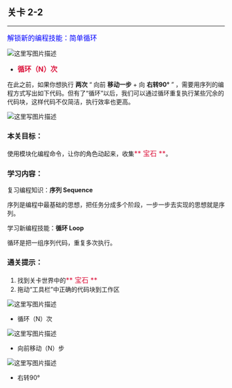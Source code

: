 ## 关卡 2-2

------
<font color=#0000FF size=3>解锁新的编程技能：简单循环</font>

 ![这里写图片描述](scene/image/repeat_times.png)
  - <font color=#DC143C size=3>**循环（N）次**</font>

在此之前，如果你想执行 **两次** “ 向前 **移动一步** + 向 **右转90°** ” ，需要用序列的编程方式写出如下代码。但有了“循环”以后，我们可以通过循环重复执行某些冗余的代码块，这样代码不仅简洁，执行效率也更高。

 ![这里写图片描述](scene/image/repeat_times_eg.png)

### 本关目标：
使用模块化编程命令，让你的角色动起来，收集<font color=#DC143C size=3>** 宝石 **</font>。

### 学习内容：
复习编程知识：**序列 Sequence**

序列是编程中最基础的思想，把任务分成多个阶段，一步一步去实现的思想就是序列。

学习新编程技能：**循环 Loop**

循环是把一组序列代码，重复多次执行。

### 通关提示：
1. 找到关卡世界中的<font color=#DC143C size=3>** 宝石 **</font>
2. 拖动“工具栏”中正确的代码块到工作区
 
 ![这里写图片描述](scene/image/repeat_times.png)
 - 循环（N）次
 
 ![这里写图片描述](scene/image/move_forward.png)
 - 向前移动（N）步
 
 ![这里写图片描述](scene/image/turn_right.png)
 - 右转90°
 